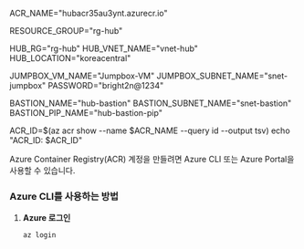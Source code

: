 
ACR_NAME="hubacr35au3ynt.azurecr.io"

RESOURCE_GROUP="rg-hub"

HUB_RG="rg-hub"
HUB_VNET_NAME="vnet-hub"
HUB_LOCATION="koreacentral"

JUMPBOX_VM_NAME="Jumpbox-VM"
JUMPBOX_SUBNET_NAME="snet-jumpbox"
PASSWORD="bright2n@1234"

BASTION_NAME="hub-bastion"
BASTION_SUBNET_NAME="snet-bastion"
BASTION_PIP_NAME="hub-bastion-pip"


ACR_ID=$(az acr show --name $ACR_NAME --query id --output tsv)
echo "ACR_ID: $ACR_ID"



Azure Container Registry(ACR) 계정을 만들려면 Azure CLI 또는 Azure Portal을 사용할 수 있습니다.  

### **Azure CLI를 사용하는 방법**  
1. **Azure 로그인**  
   ```sh
   az login
   ```







